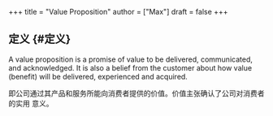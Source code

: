 +++
title = "Value Proposition"
author = ["Max"]
draft = false
+++

## 定义 {#定义}

A value proposition is a promise of value to be delivered, communicated, and
acknowledged. It is also a belief from the customer about how value (benefit)
will be delivered, experienced and acquired.

即公司通过其产品和服务所能向消费者提供的价值。价值主张确认了公司对消费者的实用
意义。
